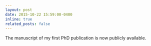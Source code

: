 ```yaml
---
layout: post
date: 2015-10-22 15:59:00-0400
inline: true
related_posts: false
---
```


The manuscript of my first PhD publication is now publicly available. 
